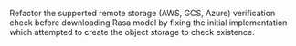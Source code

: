 Refactor the supported remote storage (AWS, GCS, Azure) verification check before downloading Rasa model by fixing the initial implementation which attempted to create the object storage to check existence.